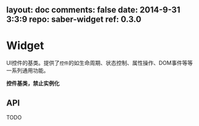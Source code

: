 layout: doc
comments: false
date: 2014-9-31 3:3:9
repo: saber-widget
ref: 0.3.0
---

# Widget

UI控件的基类。提供了`控件`的如生命周期、状态控制、属性操作、DOM事件等等一系列通用功能。

**控件基类，禁止实例化**

## API

TODO

